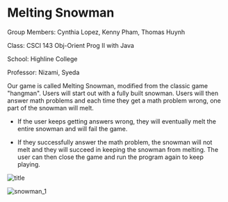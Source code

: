 # Melting Snowman

Group Members: Cynthia Lopez, Kenny Pham, Thomas Huynh

Class: CSCI 143 Obj-Orient Prog II with Java

School: Highline College

Professor: Nizami, Syeda

Our game is called Melting Snowman, modified from the classic game "hangman". Users will start out with a fully built snowman. Users will then answer math problems and each time they get a math problem wrong, one part of the snowman will melt.

- If the user keeps getting answers wrong, they will eventually melt the entire snowman and will fail the game.

- If they successfully answer the math problem, the snowman will not melt and they will succeed in keeping the snowman from melting. The user can then close the game and run the program again to keep playing.

![title](https://github.com/kpham62/melting-snowman/assets/91689836/8ee1ec1b-51bf-49be-91d9-b42d169a22f3)

![snowman_1](https://github.com/kpham62/melting-snowman/assets/91689836/f84bee1c-3fc4-437b-b1e9-4c803d28c4fb)
